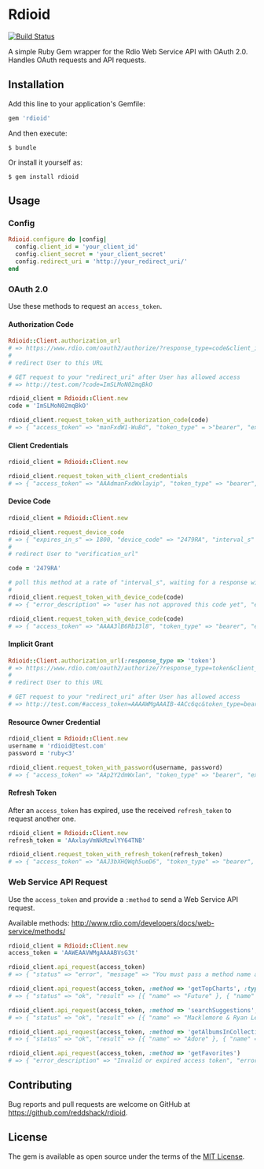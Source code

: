# Rdioid

[![Build Status](https://travis-ci.org/reddshack/rdioid.svg)](https://travis-ci.org/reddshack/rdioid)

A simple Ruby Gem wrapper for the Rdio Web Service API with OAuth 2.0. Handles OAuth requests and API requests.

## Installation

Add this line to your application's Gemfile:

```ruby
gem 'rdioid'
```

And then execute:

    $ bundle

Or install it yourself as:

    $ gem install rdioid

## Usage

### Config
```ruby
Rdioid.configure do |config|
  config.client_id = 'your_client_id'
  config.client_secret = 'your_client_secret'
  config.redirect_uri = 'http://your_redirect_uri/'
end
```

### OAuth 2.0
Use these methods to request an `access_token`.

#### Authorization Code
```ruby
Rdioid::Client.authorization_url
# => https://www.rdio.com/oauth2/authorize/?response_type=code&client_id=a1b2c3&redirect_uri=http%3A%2F%test.com%2F
#
# redirect User to this URL

# GET request to your "redirect_uri" after User has allowed access
# => http://test.com/?code=ImSLMoN02mqBkO

rdioid_client = Rdioid::Client.new
code = 'ImSLMoN02mqBkO'

rdioid_client.request_token_with_authorization_code(code)
# => { "access_token" => "manFxdW1-WuBd", "token_type" = >"bearer", "expires_in" => 43200, "refresh_token" = >"06l79UCO90G", "scope" => "" }
```

#### Client Credentials
```ruby
rdioid_client = Rdioid::Client.new

rdioid_client.request_token_with_client_credentials
# => { "access_token" => "AAAdmanFxdWxlayip", "token_type" => "bearer", "expires_in" => 43200, "scope" => "" }
```

#### Device Code
```ruby
rdioid_client = Rdioid::Client.new

rdioid_client.request_device_code
# => { "expires_in_s" => 1800, "device_code" => "2479RA", "interval_s" => 5, "verification_url" => "rdio.com/device" }
#
# redirect User to "verification_url"

code = '2479RA'

# poll this method at a rate of "interval_s", waiting for a response with an "access_token"
#
rdioid_client.request_token_with_device_code(code)
# => { "error_description" => "user has not approved this code yet", "error" => "pending_authorization" }

rdioid_client.request_token_with_device_code(code)
# => { "access_token" => "AAAA3lB6RbI3l8", "token_type" => "bearer", "expires_in" => 43200, "refresh_token" => "AAAFxdWxlbX1z", "scope" => "" }
```

#### Implicit Grant
```ruby
Rdioid::Client.authorization_url(:response_type => 'token')
# => https://www.rdio.com/oauth2/authorize/?response_type=token&client_id=a1b2c3&redirect_uri=http%3A%2F%test.com%2F
#
# redirect User to this URL

# GET request to your "redirect_uri" after User has allowed access
# => http://test.com/#access_token=AAAAWMgAAAIB-4ACc6qc&token_type=bearer&expires_in=43199
```

#### Resource Owner Credential
```ruby
rdioid_client = Rdioid::Client.new
username = 'rdioid@test.com'
password = 'ruby<3'

rdioid_client.request_token_with_password(username, password)
# => { "access_token" => "AAp2Y2dmWxlan", "token_type" => "bearer", "expires_in" => 43200, "refresh_token" => "AAAX1z4mNk84", "scope" => "" }
```

#### Refresh Token
After an `access_token` has expired, use the received `refresh_token` to request another one.

```ruby
rdioid_client = Rdioid::Client.new
refresh_token = 'AAxlayVmNkMzwlYY64TNB'

rdioid_client.request_token_with_refresh_token(refresh_token)
# => { "access_token" => "AAJ3bXHQWqh5ueD6", "token_type" => "bearer", "expires_in" => 43200, "refresh_token" => "AAAoyYWJ3beClfGsm", "scope" => "" }
```

### Web Service API Request
Use the `access_token` and provide a `:method` to send a Web Service API request.

Available methods: http://www.rdio.com/developers/docs/web-service/methods/

```ruby
rdioid_client = Rdioid::Client.new
access_token = 'AAWEAAVWMgAAAABVsG3t'

rdioid_client.api_request(access_token)
# => { "status" => "error", "message" => "You must pass a method name as an HTTP POST parameter named \"method\".", "code" => 400 }

rdioid_client.api_request(access_token, :method => 'getTopCharts', :type => 'Artist', :count => 3, :extras => '-*,name')
# => { "status" => "ok", "result" => [{ "name" => "Future" }, { "name" => "Tame Impala" }, { "name" => "Ratatat" }] }

rdioid_client.api_request(access_token, :method => 'searchSuggestions', :query => 'Mac', :types => 'Artist', :count => 3, :extras => '-*,name')
# => { "status" => "ok", "result" => [{ "name" => "Macklemore & Ryan Lewis" }, { "name" => "Mac Miller" }, { "name" => "Macy Gray" }] }

rdioid_client.api_request(access_token, :method => 'getAlbumsInCollection', :extras => '-*,name')
# => { "status" => "ok", "result" => [{ "name" => "Adore" }, { "name" => "Against The Grain (Reissue)" }, { "name" => "Agony & Irony" }] }

rdioid_client.api_request(access_token, :method => 'getFavorites')
# => { "error_description" => "Invalid or expired access token", "error" => "invalid_token" }
```

## Contributing

Bug reports and pull requests are welcome on GitHub at https://github.com/reddshack/rdioid.

## License

The gem is available as open source under the terms of the [MIT License](http://opensource.org/licenses/MIT).
